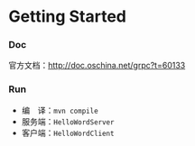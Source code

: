 # Getting Started
### Doc
官方文档：http://doc.oschina.net/grpc?t=60133

### Run
* 编&ensp;&ensp;译：```mvn compile```
* 服务端：```HelloWordServer```
* 客户端：```HelloWordClient```

